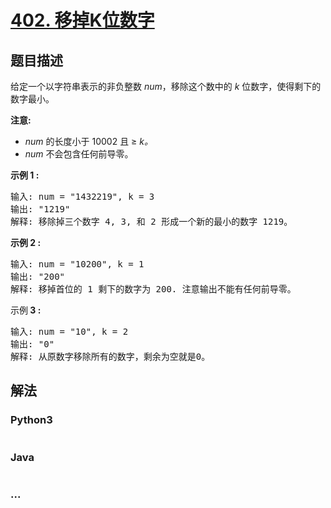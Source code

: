 # [402. 移掉K位数字](https://leetcode-cn.com/problems/remove-k-digits)

## 题目描述
<!-- 这里写题目描述 -->
<p>给定一个以字符串表示的非负整数&nbsp;<em>num</em>，移除这个数中的 <em>k </em>位数字，使得剩下的数字最小。</p>

<p><strong>注意:</strong></p>

<ul>
	<li><em>num</em> 的长度小于 10002 且&nbsp;&ge; <em>k。</em></li>
	<li><em>num</em> 不会包含任何前导零。</li>
</ul>

<p><strong>示例 1 :</strong></p>

<pre>
输入: num = &quot;1432219&quot;, k = 3
输出: &quot;1219&quot;
解释: 移除掉三个数字 4, 3, 和 2 形成一个新的最小的数字 1219。
</pre>

<p><strong>示例 2 :</strong></p>

<pre>
输入: num = &quot;10200&quot;, k = 1
输出: &quot;200&quot;
解释: 移掉首位的 1 剩下的数字为 200. 注意输出不能有任何前导零。
</pre>

<p>示例<strong> 3 :</strong></p>

<pre>
输入: num = &quot;10&quot;, k = 2
输出: &quot;0&quot;
解释: 从原数字移除所有的数字，剩余为空就是0。
</pre>



## 解法
<!-- 这里可写通用的实现逻辑 -->


<!-- tabs:start -->

### **Python3**
<!-- 这里可写当前语言的特殊实现逻辑 -->

```python

```

### **Java**
<!-- 这里可写当前语言的特殊实现逻辑 -->

```java

```

### **...**
```

```

<!-- tabs:end -->